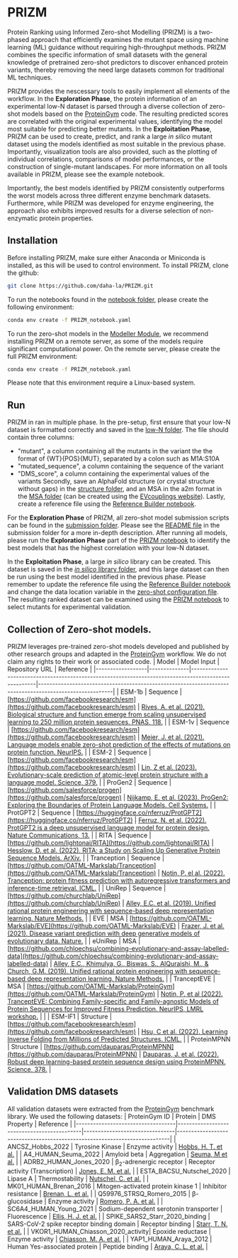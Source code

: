 # PRIZM
Protein Ranking using Informed Zero-shot Modelling (PRIZM) is a two-phased approach that efficiently examines the mutant space using machine learning (ML) guidance without requiring high-throughput methods. PRIZM combines the specific information of small datasets with the general knowledge of pretrained zero-shot predictors to discover enhanced protein variants, thereby removing the need large datasets common for traditional ML techniques.

PRIZM provides the nescessary tools to easily implement all elements of the workflow. In the **Exploration Phase**, the protein information of an experimental low-N dataset is parsed through a diverse collection of zero-shot models based on the [ProteinGym](https://github.com/OATML-Markslab/ProteinGym) code. The resulting predicted scores are correlated with the original experimental values, identifying the model most suitable for predicting better mutants. In the **Exploitation Phase**, PRIZM can be used to create, predict, and rank a large _in silico_ mutant dataset using the models identified as most suitable in the previous phase. Importantly, visualization tools are also provided, such as the plotting of individual correlations, comparisons of model performances, or the construction of single-mutant landscapes. For more information on all tools available in PRIZM, please see the example notebook.

Importantly, the best models identified by PRIZM consistently outperforms the worst models across three different enzyme benchmark datasets. Furthermore, while PRIZM was developed for enzyme engineering, the approach also exhibits improved results for a diverse selection of non-enzymatic protein properties.

## Installation
Before installing PRIZM, make sure either Anaconda or Miniconda is installed, as this will be used to control environment. To install PRIZM, clone the github:
```bash
git clone https://github.com/daha-la/PRIZM.git
```
To run the notebooks found in the [notebook folder](environments/), please create the following environment:
```bash
conda env create -f PRIZM_notebook.yaml
```
To run the zero-shot models in the [Modeller Module](ModellerModule/), we recommend installing PRIZM on a remote server, as some of the models require significant computational power. On the remote server, please create the full PRIZM environment:
```bash
conda env create -f PRIZM_notebook.yaml
```
Please note that this environment require a Linux-based system.

## Run
PRIZM in ran in multiple phase. In the pre-setup, first ensure that your low-N dataset is formatted correctly and saved in the [low-N folder](data/lowN/). The file should contain three columns:
- "mutant", a column containing all the mutants in the variant the the format of {WT}{POS}{MUT}, separated by a colon such as M1A:S10A
- "mutated_sequence", a column containing the sequence of the variant
- "DMS_score", a column containing the experimental values of the variants
Secondly, save an AlphaFold structure (or crystal structure without gaps) in the [structure folder](data/protein_information/structure/), and an MSA in the a2m format in the [MSA folder](data/protein_information/msa/files/) (can be created using the [EVcouplings website](https://v2.evcouplings.org/)). Lastly, create a reference file using the [Reference Builder notebook](notebooks/Reference_builder.ipynb).

For the **Exploration Phase** of PRIZM, all zero-shot model submission scripts can be found in the [submission folder](/ModellerModule/submission/). Please see the [README file](ModellerModule/submission/README.md) in the submission folder for a more in-depth description. After running all models, please run the **Exploration Phase** part of the [PRIZM notebook](/notebooks/PRIZM.ipynb) to identify the best models that has the highest correlation with your low-N dataset.

In the **Exploitation Phase**, a large _in silico_ library can be created. This dataset is saved in the [_in silico_ library folder](data/insilico_libraries/), and this large dataset can then be run using the best model identified in the previous phase. Please remember to update the reference file using the [Reference Builder notebook](notebooks/Reference_builder.ipynb) and change the data location variable in the [zero-shot configuration file](ModellerModule/proteingym/scripts/zero_shot_config.sh). The resulting ranked dataset can be examined using the [PRIZM notebook](/notebooks/PRIZM.ipynb) to select mutants for experimental validation.

## Collection of Zero-shot models.
PRIZM leverages pre-trained zero-shot models developed and published by other research groups and adapted in the [ProteinGym](https://github.com/OATML-Markslab/ProteinGym) workflow. We do not claim any rights to their work or associated code.
| Model           | Model Input  | Repository URL                                                                                      | Reference                                                                                              |
|------------------|--------------|-----------------------------------------------------------------------------------------------------|--------------------------------------------------------------------------------------------------------|
| ESM-1b          | Sequence     | [https://github.com/facebookresearch/esm](https://github.com/facebookresearch/esm)                 | [Rives, A. et al. (2021). Biological structure and function emerge from scaling unsupervised learning to 250 million protein sequences. PNAS, 118.](https://www.pnas.org/doi/10.1073/pnas.2016239118)                                     |
| ESM-1v          | Sequence     | [https://github.com/facebookresearch/esm](https://github.com/facebookresearch/esm)                 | [Meier, J. et al. (2021). Language models enable zero-shot prediction of the effects of mutations on protein function. NeurIPS.](https://proceedings.neurips.cc/paper/2021/hash/f51338d736f95dd42427296047067694-Abstract.html) |
| ESM-2           | Sequence     | [https://github.com/facebookresearch/esm](https://github.com/facebookresearch/esm)                 | [Lin, Z et al. (2023). Evolutionary-scale prediction of atomic-level protein structure with a language model. Science, 379.](https://www.science.org/doi/10.1126/science.ade2574) |
| ProGen2         | Sequence     | [https://github.com/salesforce/progen](https://github.com/salesforce/progen)                       | [Nijkamp, E. et al. (2023). ProGen2: Exploring the Boundaries of Protein Language Models. Cell Systems.](https://www.sciencedirect.com/science/article/pii/S2405471223002727) |
| ProtGPT2        | Sequence     | [https://huggingface.co/nferruz/ProtGPT2](https://huggingface.co/nferruz/ProtGPT2)                 | [Ferruz, N. et al. (2022). ProtGPT2 is a deep unsupervised language model for protein design. Nature Communications, 13.](https://www.nature.com/articles/s41467-022-32007-7) |
| RITA            | Sequence     | [https://github.com/lightonai/RITA](https://github.com/lightonai/RITA)                             | [Hesslow, D. et al. (2022). RITA: a Study on Scaling Up Generative Protein Sequence Models. ArXiv.](https://arxiv.org/abs/2205.05789) |
| Tranception     | Sequence     | [https://github.com/OATML-Markslab/Tranception](https://github.com/OATML-Markslab/Tranception)     | [Notin, P. el al. (2022). Tranception: protein fitness prediction with autoregressive transformers and inference-time retrieval. ICML.](https://proceedings.mlr.press/v162/notin22a.html) |
| UniRep          | Sequence     | [https://github.com/churchlab/UniRep](https://github.com/churchlab/UniRep)                         | [Alley, E.C. et al. (2019). Unified rational protein engineering with sequence-based deep representation learning. Nature Methods.](https://www.nature.com/articles/s41592-019-0598-1)     |
| EVE             | MSA          | [https://github.com/OATML-Markslab/EVE](https://github.com/OATML-Markslab/EVE)                     | [Frazer, J. et al. (2021). Disease variant prediction with deep generative models of evolutionary data. Nature.](https://www.nature.com/articles/s41586-021-04043-8) |
| eUniRep        | MSA          | [https://github.com/chloechsu/combining-evolutionary-and-assay-labelled-data](https://github.com/chloechsu/combining-evolutionary-and-assay-labelled-data) | [Alley, E.C., Khimulya, G., Biswas, S., AlQuraishi, M., & Church, G.M. (2019). Unified rational protein engineering with sequence-based deep representation learning. Nature Methods.](https://www.nature.com/articles/s41592-019-0598-1)     |
| TranceptEVE     | MSA          | [https://github.com/OATML-Markslab/ProteinGym](https://github.com/OATML-Markslab/ProteinGym)       | [Notin, P. et al (2022). TranceptEVE: Combining Family-specific and Family-agnostic Models of Protein Sequences for Improved Fitness Prediction. NeurIPS, LMRL workshop.](https://www.biorxiv.org/content/10.1101/2022.12.07.519495v1?rss=1) |                                                              |
| ESM-IF1         | Structure    | [https://github.com/facebookresearch/esm](https://github.com/facebookresearch/esm)                 | [Hsu, C et al. (2022). Learning Inverse Folding from Millions of Predicted Structures. ICML.](https://www.biorxiv.org/content/10.1101/2022.04.10.487779v2.full) |
| ProteinMPNN     | Structure    | [https://github.com/dauparas/ProteinMPNN](https://github.com/dauparas/ProteinMPNN)                 | [Dauparas, J. et al. (2022). Robust deep learning-based protein sequence design using ProteinMPNN. Science, 378.](https://www.science.org/doi/10.1126/science.add2187) |

## Validation DMS datasets
All validation datasets were extracted from the [ProteinGym](https://github.com/OATML-Markslab/ProteinGym) benchmark library. We used the following datasets:
| ProteinGym ID                 | Protein                                    | DMS Property                  | Reference                                                                 |
|-----------------------------------|--------------------------------------------|--------------------------------|---------------------------------------------------------------------------|
| ANCSZ_Hobbs_2022                  | Tyrosine Kinase                            | Enzyme activity               | [Hobbs, H. T. et al.](https://pubmed.ncbi.nlm.nih.gov/36173161/)          |
| A4_HUMAN_Seuma_2022               | Amyloid beta                               | Aggregation                   | [Seuma, M et al.](https://www.nature.com/articles/s41467-022-34742-3)    |
| ADRB2_HUMAN_Jones_2020            | β<sub>2</sub>-adrenergic receptor          | Receptor activity (Transcription) | [Jones, E. M. et al.](https://elifesciences.org/articles/54895)          |
| ESTA_BACSU_Nutschel_2020          | Lipase A                                   | Thermostability               | [Nutschel, C. et al.](https://pubs.acs.org/doi/10.1021/acs.jcim.9b00954) |
| MK01_HUMAN_Brenan_2016            | Mitogen-activated protein kinase 1         | Inhibitor resistance          | [Brenan, L. et al.](https://www.sciencedirect.com/science/article/pii/S2211124716313171) |
| Q59976_STRSQ_Romero_2015          | β-glucosidase                              | Enzyme activity               | [Romero, P. A. et al.](https://www.pnas.org/doi/10.1073/pnas.1422285112) |
| SC6A4_HUMAN_Young_2021            | Sodium-dependent serotonin transporter     | Fluorescence                  | [Ellis, H. J. et al.](https://www.biorxiv.org/content/10.1101/2021.04.19.440442v2) |
| SPIKE_SARS2_Starr_2020_binding    | SARS-CoV-2 spike receptor binding domain   | Receptor binding              | [Starr, T. N. et al.](https://pubmed.ncbi.nlm.nih.gov/32841599/)         |
| VKOR1_HUMAN_Chiasson_2020_activity| Epoxide reductase                          | Enzyme activity               | [Chiasson, M. A. et al.](https://elifesciences.org/articles/58026)       |
| YAP1_HUMAN_Araya_2012             | Human Yes-associated protein               | Peptide binding               | [Araya, C. L. et al.](https://www.pnas.org/doi/10.1073/pnas.1209751109)  |

